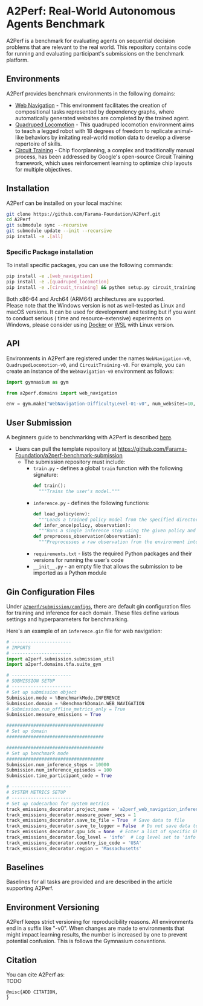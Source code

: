 # A2Perf: Real-World Autonomous Agents Benchmark

A2Perf is a benchmark for evaluating agents on sequential decision problems that
are relevant to the real world. This
repository contains code for running and evaluating participant's submissions on
the benchmark platform.

## Environments

A2Perf provides benchmark environments in the following domains:

* [Web Navigation](docs/content/web_navigation/WebNavigation-Difficulty-01-v0.ipynb) -
  This environment facilitates the
  creation of compositional tasks represented by dependency graphs, where
  automatically generated websites are completed by the trained agent.
* [Quadruped Locomotion](docs/content/quadruped_locomotion/QuadrupedLocomotion-DogPace-v0.ipynb) -
  This quadruped
  locomotion environment aims to teach a legged robot with 18 degrees of freedom
  to replicate animal-like behaviors by imitating real-world motion data to
  develop a diverse repertoire of skills.
* [Circuit Training](docs/content/circuit_training/CircuitTraining-Ariane-v0.ipynb) -
  Chip floorplanning, a
  complex and traditionally manual process, has been addressed by Google's
  open-source Circuit Training framework, which uses reinforcement learning to
  optimize chip layouts for multiple objectives.

<!-- 
### Web Navigation

![Three web navigation environments](media/gminiwob_scene.png)

### Quadruped Locomotion

![Simulated quadrupeds](media/locomotion_scene.png)

### Chip Floorplanning

![Chip floorplanning environment](media/ariane_scene.png) -->

## Installation

A2Perf can be installed on your local machine:

```bash
git clone https://github.com/Farama-Foundation/A2Perf.git
cd A2Perf
git submodule sync --recursive
git submodule update --init --recursive
pip install -e .[all]
```

### Specific Package installation

To install specific packages, you can use the following commands:

```bash
pip install -e .[web_navigation]
pip install -e .[quadruped_locomotion]
pip install -e .[circuit_training] && python setup.py circuit_training
```

Both x86-64 and Arch64 (ARM64) architectures are supported.
\
Please note that the Windows version is not as well-tested as Linux and macOS
versions.
It can be used for development and testing but if you want to conduct serious (
time and resource-extensive) experiments on Windows,
please consider
using [Docker](https://docs.docker.com/docker-for-windows/install/)
or [WSL](https://docs.microsoft.com/en-us/windows/wsl/install-win10) with Linux
version.

## API

Environments in A2Perf are registered under the
names `WebNavigation-v0`, `QuadrupedLocomotion-v0`,
and `CircuitTraining-v0`. For example, you can create an instance of
the `WebNavigation-v0` environment as follows:

```python
import gymnasium as gym

from a2perf.domains import web_navigation

env = gym.make("WebNavigation-DifficultyLevel-01-v0", num_websites=10, seed=0)

```

## User Submission

A beginners guide to benchmarking with A2Perf is
described [here](docs/content/tutorials/training.ipynb).

- Users can pull the template repository
  at https://github.com/Farama-Foundation/a2perf-benchmark-submission
    - The submission repository must include:
        - `train.py` - defines a global `train` function with the following
          signature:
          ```python
          def train():
            """Trains the user's model."""
          ```
        - `inference.py` - defines the following functions:
          ```python
          def load_policy(env):
            """Loads a trained policy model from the specified directory."""
          def infer_once(policy, observation):
            """Runs a single inference step using the given policy and observation."""
          def preprocess_observation(observation):
            """Preprocesses a raw observation from the environment into a format compatible with the policy."""
          ```
        - `requirements.txt` - lists the required Python packages and
          their versions for running the user's code
        - `__init__.py` - an empty file that allows the submission to be
          imported as a Python module

## Gin Configuration Files

Under [`a2perf/submission/configs`](https://github.com/Farama-Foundation/A2Perf/tree/main/a2perf/submission/configs),
there are default gin configuration files for training and inference for each
domain. These files define various settings and hyperparameters for
benchmarking.

Here's an example of an `inference.gin` file for web navigation:

```python
# ----------------------
# IMPORTS
# ----------------------
import a2perf.submission.submission_util
import a2perf.domains.tfa.suite_gym

# ----------------------
# SUBMISSION SETUP
# ----------------------
# Set up submission object
Submission.mode = %BenchmarkMode.INFERENCE
Submission.domain = %BenchmarkDomain.WEB_NAVIGATION
# Submission.run_offline_metrics_only = True
Submission.measure_emissions = True

####################################
# Set up domain
####################################

####################################
# Set up benchmark mode
####################################
Submission.num_inference_steps = 10000
Submission.num_inference_episodes = 100
Submission.time_participant_code = True

# ----------------------
# SYSTEM METRICS SETUP
# ----------------------
# Set up codecarbon for system metrics
track_emissions_decorator.project_name = 'a2perf_web_navigation_inference'
track_emissions_decorator.measure_power_secs = 1
track_emissions_decorator.save_to_file = True  # Save data to file
track_emissions_decorator.save_to_logger = False  # Do not save data to logger
track_emissions_decorator.gpu_ids = None  # Enter a list of specific GPU IDs to track if desired
track_emissions_decorator.log_level = 'info'  # Log level set to 'info'
track_emissions_decorator.country_iso_code = 'USA'
track_emissions_decorator.region = 'Massachusetts'
```

## Baselines

Baselines for all tasks are provided and are described in the article supporting
A2Perf.

## Environment Versioning

A2Perf keeps strict versioning for reproducibility reasons. All environments end
in a suffix like "-v0". When changes are made to environments that might impact
learning results, the number is increased by one to prevent potential confusion.
This is follows the Gymnasium conventions.

## Citation

You can cite A2Perf as:
\
TODO

```
@misc{ADD CITATION,
}
```
